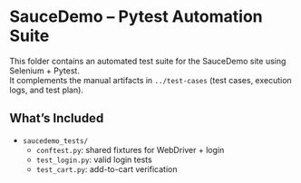 # SauceDemo – Pytest Automation Suite

This folder contains an automated test suite for the SauceDemo site using Selenium + Pytest.  
It complements the manual artifacts in `../test-cases` (test cases, execution logs, and test plan).

## What’s Included
- `saucedemo_tests/`
  - `conftest.py`: shared fixtures for WebDriver + login
  - `test_login.py`: valid login tests
  - `test_cart.py`: add-to-cart verification

